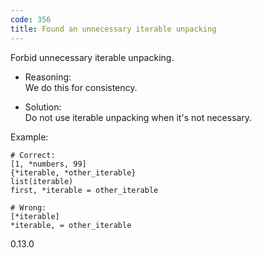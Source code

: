 ```yaml
---
code: 356
title: Found an unnecessary iterable unpacking
---
```


Forbid unnecessary iterable unpacking.

  - Reasoning:  
    We do this for consistency.

  - Solution:  
    Do not use iterable unpacking when it's not necessary.

Example:

    # Correct:
    [1, *numbers, 99]
    {*iterable, *other_iterable}
    list(iterable)
    first, *iterable = other_iterable
    
    # Wrong:
    [*iterable]
    *iterable, = other_iterable

<div class="versionadded">

0.13.0

</div>